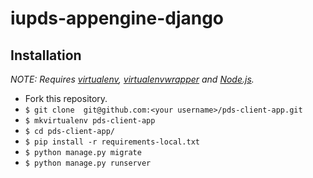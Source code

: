 # iupds-appengine-django

## Installation

*NOTE: Requires [virtualenv](http://virtualenv.readthedocs.org/en/latest/),
[virtualenvwrapper](http://virtualenvwrapper.readthedocs.org/en/latest/) and
[Node.js](http://nodejs.org/).*

* Fork this repository.
* `$ git clone  git@github.com:<your username>/pds-client-app.git`
* `$ mkvirtualenv pds-client-app`
* `$ cd pds-client-app/`
* `$ pip install -r requirements-local.txt`
* `$ python manage.py migrate`
* `$ python manage.py runserver`